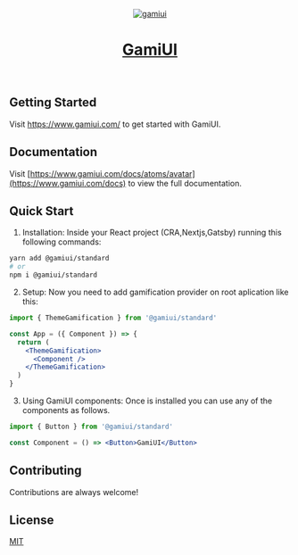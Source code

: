 <p align="center">
  <a href="https://www.gamiui.com">
    <img src="https://i.imgur.com/8EkWyHT.png" alt="gamiui" />
    <h1 align="center">GamiUI</h1>
  </a>
</p>
</br>

## Getting Started

Visit <a aria-label="gamiui" href="https://www.gamiui.com/">https://www.gamiui.com/</a> to get started with GamiUI.

## Documentation

Visit [https://www.gamiui.com/docs/atoms/avatar](https://www.gamiui.com/docs) to view the full documentation.

## Quick Start

1. Installation: Inside your React project (CRA,Nextjs,Gatsby) running this following commands:

```bash
yarn add @gamiui/standard
# or
npm i @gamiui/standard
```

2. Setup: Now you need to add gamification provider on root aplication like this:

```jsx
import { ThemeGamification } from '@gamiui/standard'

const App = ({ Component }) => {
  return (
    <ThemeGamification>
      <Component />
    </ThemeGamification>
  )
}
```

3. Using GamiUI components: Once is installed you can use any of the components as follows.

```jsx
import { Button } from '@gamiui/standard'

const Component = () => <Button>GamiUI</Button>
```

## Contributing

Contributions are always welcome!

## License

[MIT](https://choosealicense.com/licenses/mit/)
